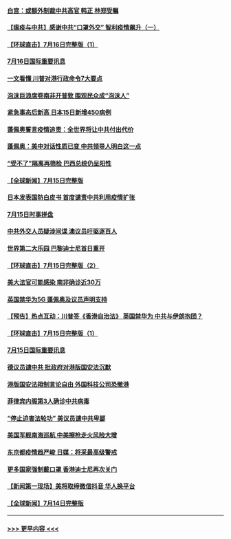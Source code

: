 #### [白宫：或额外制裁中共高官 韩正 林郑受瞩](../pages/prog202/a102895303.md) 
#### [【瘟疫与中共】感谢中共“口罩外交” 智利疫情飙升（一）](../pages/prog202/a102895279.md) 
#### [【环球直击】7月16日完整版（1）](../pages/prog202/a102895221.md) 
#### [7月16日国际重要讯息](../pages/prog202/a102895152.md) 
#### [一文看懂 川普对港行政命令7大要点](../pages/prog202/a102895124.md) 
#### [泡沫巨浪席卷南非开普敦 围观民众成“泡沫人”](../pages/prog202/a102895006.md) 
#### [紧急事态后新高 日本15日新增450病例](../pages/prog202/a102894959.md) 
#### [蓬佩奥誓言疫情追责：全世界将让中共付出代价](../pages/prog202/a102895036.md) 
#### [蓬佩奥：美中对话性质已变 中共领导人明白这一点](../pages/prog202/a102894945.md) 
#### [“受不了”隔离再筛检 巴西总统仍呈阳性](../pages/prog202/a102894899.md) 
#### [【全球新闻】7月15日完整版](../pages/prog202/a102894786.md) 
#### [日本发表国防白皮书 首度谴责中共利用疫情扩张](../pages/prog202/a102894666.md) 
#### [7月15日时事拼盘](../pages/prog202/a102894716.md) 
#### [中共外交人员疑涉间谍 澳议员吁驱逐百人](../pages/prog202/a102894686.md) 
#### [世界第二大乐园 巴黎迪士尼首日重开](../pages/prog202/a102894698.md) 
#### [【环球直击】7月15日完整版（2）](../pages/prog202/a102894587.md) 
#### [美大法官可能感染 南非确诊近30万](../pages/prog202/a102894537.md) 
#### [英国禁华为5G 蓬佩奥及议员声明支持](../pages/prog202/a102894530.md) 
#### [【预告】热点互动：川普签《香港自治法》 英国禁华为  中共与伊朗抱团？](../pages/prog202/a102894515.md) 
#### [【环球直击】7月15日完整版（1）](../pages/prog202/a102894420.md) 
#### [7月15日国际重要讯息](../pages/prog202/a102894304.md) 
#### [德议员谴中共 批政府对港版国安法沉默](../pages/prog202/a102894311.md) 
#### [港版国安法箝制言论自由 外国科技公司恐撤港](../pages/prog202/a102894325.md) 
#### [菲律宾内阁第3人确诊中共病毒](../pages/prog202/a102894277.md) 
#### [“停止迫害法轮功” 美议员谴中共卑鄙](../pages/prog202/a102894190.md) 
#### [美国军舰南海巡航 中美擦枪走火风险大增](../pages/prog202/a102894202.md) 
#### [东京都疫情趋严峻 日媒：将采最高级警戒](../pages/prog202/a102894131.md) 
#### [更多国家强制戴口罩 香港迪士尼再次关门](../pages/prog202/a102893824.md) 
#### [【新闻第一现场】美将取缔微信抖音 华人换平台](../pages/prog202/a102894004.md) 
#### [【全球新闻】7月14日完整版](../pages/prog202/a102893987.md) 

----
#### [ >>> 更早内容 <<< ](../indexes/prog202-earlier.md)
